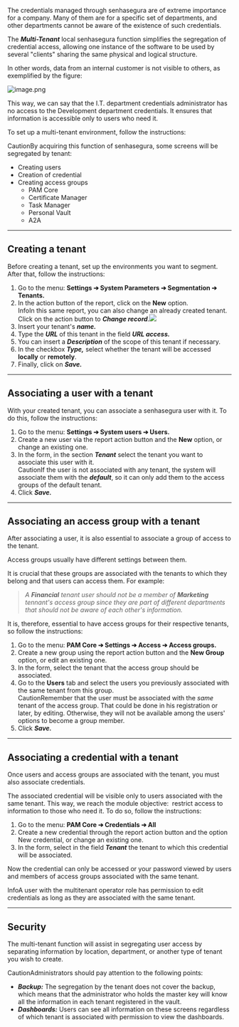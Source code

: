 The credentials managed through senhasegura are of extreme importance for a company. Many of them are for a specific set of departments, and other departments cannot be aware of the existence of such credentials.

The ***Multi\-Tenant*** local senhasegura function simplifies the segregation of credential access, allowing one instance of the software to be used by several "clients" sharing the same physical and logical structure.

In other words, data from an internal customer is not visible to others, as exemplified by the figure:

  
![image.png](https://cdn.document360.io/5a1d58df-64ce-42a2-8b23-688477d32f33/Images/Documentation/image%28347%29.png)  


This way, we can say that the I.T. department credentials administrator has no access to the Development department credentials. It ensures that information is accessible only to users who need it.

To set up a multi\-tenant environment, follow the instructions:

CautionBy acquiring this function of senhasegura, some screens will be segregated by tenant:

* Creating users
* Creation of credential
* Creating access groups
	+ PAM Core
	+ Certificate Manager
	+ Task Manager
	+ Personal Vault
	+ A2A


---

## Creating a tenant

Before creating a tenant, set up the environments you want to segment. After that, follow the instructions:

1. Go to the menu: **Settings ➔ System Parameters ➔ Segmentation ➔ Tenants.**
2. In the action button of the report, click on the **New** option.  
InfoIn this same report, you can also change an already created tenant. Click on the action button to ***Change record***.![](https://cdn.document360.io/5a1d58df-64ce-42a2-8b23-688477d32f33/Images/Documentation/image-1668088990689.png)
3. Insert your tenant's ***name.***
4. Type the ***URL*** of this tenant in the field ***URL access.***
5. You can insert a ***Description*** of the scope of this tenant if necessary.
6. In the checkbox ***Type,*** select whether the tenant will be accessed **locally** or **remotely**.
7. Finally, click on ***Save.***



---

## Associating a user with a tenant

With your created tenant, you can associate a senhasegura user with it. To do this, follow the instructions:

1. Go to the menu: **Settings ➔ System users ➔ Users.**
2. Create a new user via the report action button and the **New** option, or change an existing one.
3. In the form, in the section ***Tenant*** select the tenant you want to associate this user with it.  
CautionIf the user is not associated with any tenant, the system will associate them with the ***default***, so it can only add them to the access groups of the default tenant.
4. Click ***Save.***



---

## Associating an access group with a tenant

After associating a user, it is also essential to associate a group of access to the tenant.

Access groups usually have different settings between them.

It is crucial that these groups are associated with the tenants to which they belong and that users can access them. For example:


> *A **Financial** tenant user should not be a member of **Marketing** tennant's access group since they are part of different departments that should not be aware of each other's information.*

It is, therefore, essential to have access groups for their respective tenants, so follow the instructions:

1. Go to the menu: **PAM Core ➔ Settings ➔ Access ➔ Access groups.**
2. Create a new group using the report action button and the **New Group** option, or edit an existing one.
3. In the form, select the tenant that the access group should be associated.
4. Go to the **Users** tab and select the users you previously associated with the same tenant from this group.  
CautionRemember that the user must be associated with the *same* tenant of the access group. That could be done in his registration or later, by editing. Otherwise, they will not be available among the users' options to become a group member.
5. Click ***Save.***



---

## Associating a credential with a tenant

Once users and access groups are associated with the tenant, you must also associate credentials.

The associated credential will be visible only to users associated with the same tenant. This way, we reach the module objective:  restrict access to information to those who need it. To do so, follow the instructions:

1. Go to the menu: **PAM Core ➔ Credentials ➔ All**
2. Create a new credential through the report action button and the option New credential, or change an existing one.
3. In the form, select in the field ***Tenant*** the tenant to which this credential will be associated.

Now the credential can only be accessed or your password viewed by users and members of access groups associated with the same tenant.

InfoA user with the multitenant operator role has permission to edit credentials as long as they are associated with the same tenant.

---

## Security

The multi\-tenant function will assist in segregating user access by separating information by location, department, or another type of tenant you wish to create.

CautionAdministrators should pay attention to the following points:

* ***Backup:*** The segregation by the tenant does not cover the backup, which means that the administrator who holds the master key will know all the information in each tenant registered in the vault.
* ***Dashboards:*** Users can see all information on these screens regardless of which tenant is associated with permission to view the dashboards.
